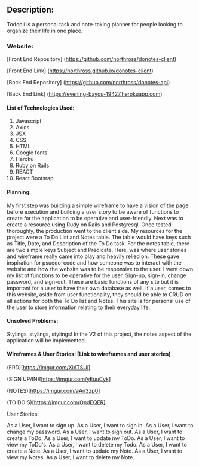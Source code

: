 ## Description:
Todooli is a personal task and note-taking planner for people looking to organize their life in one place.

### Website:

[Front End Repository]
(https://github.com/northross/donotes-client)

[Front End Link]
(https://northross.github.io/donotes-client)

[Back End Repository]
(https://github.com/northross/donotes-api)

[Back End Link]
(https://evening-bayou-19427.herokuapp.com)

#### List of Technologies Used:
1. Javascript
2. Axios
3. JSX
4. CSS
5. HTML
6. Google fonts
7. Heroku
8. Ruby on Rails
9. REACT
10. React Bootsrap

#### Planning:
My first step was building a simple wireframe to have a vision of the page before execution and building a user story to be aware of functions to create for the application to be operative and user-friendly.
Next was to create a resource using Rudy on Rails and Postgresql. Once tested thoroughly, the production went to the client side.
My resources for the project were a To Do List and Notes table. The table would have keys such as Title, Date, and Description of the To Do task. For the notes table, there are two simple keys Subject and Predicate.
Here, was where user stories and wireframe really came into play and heavily relied on. These gave inspiration for psuedo-code and how someone was to interact with the website and how the website was to be responsive to the user.
I went down my list of functions to be operative for the user. Sign-up, sign-in, change password, and sign-out. These are basic functions of any site but it is important for a user to have their own database as well.
If a user, comes to this website, aside from user functionality, they should be able to CRUD on all actions for both the To Do list and Notes. This site is for personal use of the user to store information relating to their everyday life.



#### Unsolved Problems:
Stylings, stylings, stylings!
In the V2 of this project, the notes aspect of the application will be implemented.

#### Wireframes & User Stories: [Link to wireframes and user stories]
(ERD)[https://imgur.com/XiATSUi]

(SIGN UP/IN)[https://imgur.com/yEuuCyk]

(NOTES)[https://imgur.com/aAn3zp0]

(TO DO'S)[https://imgur.com/OndEQER]


User Stories:

As a User, I want to sign up.
As a User, I want to sign in.
As a User, I want to change my password.
As a User, I want to sign out.
As a User, I want to create a ToDo.
As a User, I want to update my ToDo.
As a User, I want to view my ToDo's.
As a User, I want to delete my Todo.
As a User, I want to create a Note.
As a User, I want to update my Note.
As a User, I want to view my Notes.
As a User, I want to delete my Note.

